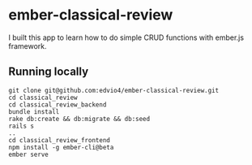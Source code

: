 # ember-classical-review

I built this app to learn how to do simple CRUD functions with ember.js framework.
 
## Running locally
```
git clone git@github.com:edvio4/ember-classical-review.git
cd classical_review
cd classical_review_backend
bundle install
rake db:create && db:migrate && db:seed
rails s
..
cd classical_review_frontend
npm install -g ember-cli@beta
ember serve
```
